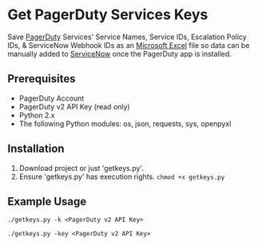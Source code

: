 # Get PagerDuty Services Keys

Save [PagerDuty](https://www.pagerduty.com/) Services' Service Names, Service IDs, Escalation Policy IDs, &amp; ServiceNow Webhook IDs as an [Microsoft Excel](https://products.office.com/en-us/excel) file so data can be manually added to [ServiceNow](https://www.servicenow.com/) once the PagerDuty app is installed.

## Prerequisites

* PagerDuty Account
* PagerDuty v2 API Key (read only)
* Python 2.x
* The following Python modules: os, json, requests, sys, openpyxl

## Installation

1.  Download project or just 'getkeys.py'.
2.	Ensure 'getkeys.py' has execution rights. `chmod +x getkeys.py`

## Example Usage

`./getkeys.py -k <PagerDuty v2 API Key>`

`./getkeys.py -key <PagerDuty v2 API Key>`
